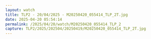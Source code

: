 ```yaml
---
layout: watch
title: TLP2 - 20/04/2025 - M20250420_055414_TLP_2T.jpg
date: 2025-04-20 05:54:14
permalink: /2025/04/20/watch/M20250420_055414_TLP_2
capture: TLP2/2025/202504/20250419/M20250420_055414_TLP_2T.jpg
---
```

